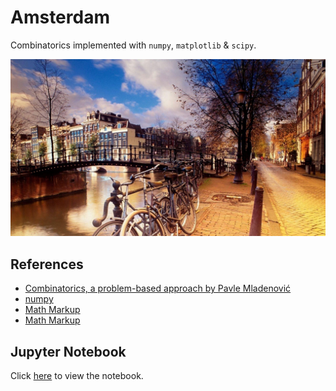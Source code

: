 # Amsterdam
Combinatorics implemented with `numpy`, `matplotlib` &  `scipy`.

![amsterdam](/wallpaper.jpg)

## References 
- [Combinatorics, a problem-based approach by Pavle Mladenović](https://www.springer.com/gp/book/9783030008307)
- [numpy](https://numpy.org/)
- [Math Markup](https://en.wikibooks.org/wiki/LaTeX/Mathematics)
- [Math Markup](https://en.wikipedia.org/wiki/Help:Displaying_a_formula)

## Jupyter Notebook
Click [here](./amsterdam.ipynb) to view the notebook.


